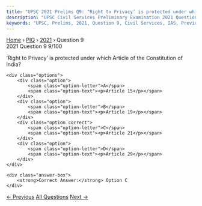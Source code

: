 ```yaml
---
title: "UPSC 2021 Prelims Q9: ‘Right to Privacy’ is protected under which Article of the C..."
description: "UPSC Civil Services Preliminary Examination 2021 Question 9 with options and answer"
keywords: "UPSC, Prelims, 2021, Question 9, Civil Services, IAS, Previous Year Questions"
---
```


<nav class="breadcrumb">
    <a href="../../">Home</a>
    <span>›</span>
    <a href="../">PIQ</a>
    <span>›</span>
    <a href="./">2021</a>
    <span>›</span>
    <span>Question 9</span>
</nav>

<div class="question-header">
    <div class="question-meta">
        <span class="year-badge">2021</span>
        <span class="question-number">Question 9</span>
        <span class="progress">9/100</span>
    </div>
    <div class="progress-bar">
        <div class="progress-fill" style="width: 9.0%"></div>
    </div>
</div>

<div class="question-content">
    <div class="question-text">
        <p>‘Right to Privacy’ is protected under which Article of the Constitution of<br />
India?</p>
    </div>
    
    <div class="options">
        <div class="option">
            <span class="option-letter">A</span>
            <span class="option-text"><p>Article 15</p></span>
        </div>
        <div class="option">
            <span class="option-letter">B</span>
            <span class="option-text"><p>Article 19</p></span>
        </div>
        <div class="option correct">
            <span class="option-letter">C</span>
            <span class="option-text"><p>Article 21</p></span>
        </div>
        <div class="option">
            <span class="option-letter">D</span>
            <span class="option-text"><p>Article 29</p></span>
        </div>
    </div>

    <div class="answer-box">
        <strong>Correct Answer:</strong> Option C
    </div>
</div>

<div class="question-nav">
    <a href="../q008-with-reference-to-the-union-government-consider-th/" class="nav-btn prev">← Previous</a>
    <a href="../" class="nav-btn center">All Questions</a>
    <a href="../q010-consider-the-following-statements-1-in-india-there/" class="nav-btn next">Next →</a>
</div>
